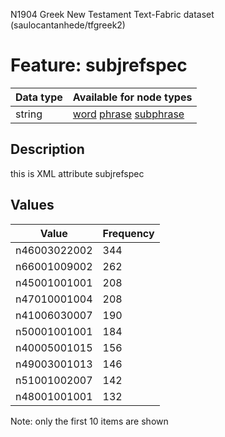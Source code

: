 <p>N1904 Greek New Testament Text-Fabric dataset (saulocantanhede/tfgreek2)</p>

<h1>Feature: subjrefspec</h1>

<table>
<thead>
<tr>
  <th>Data type</th>
  <th>Available for node types</th>
</tr>
</thead>
<tbody>
<tr>
  <td>string</td>
  <td><A HREF="featurebynodetype.md#word">word</A> <A HREF="featurebynodetype.md#phrase">phrase</A> <A HREF="featurebynodetype.md#subphrase">subphrase</A></td>
</tr>
</tbody>
</table>

<h2>Description</h2>

<p>this is XML attribute subjrefspec</p>

<h2>Values</h2>

<table>
<thead>
<tr>
  <th>Value</th>
  <th>Frequency</th>
</tr>
</thead>
<tbody>
<tr>
  <td>n46003022002</td>
  <td>344</td>
</tr>
<tr>
  <td>n66001009002</td>
  <td>262</td>
</tr>
<tr>
  <td>n45001001001</td>
  <td>208</td>
</tr>
<tr>
  <td>n47010001004</td>
  <td>208</td>
</tr>
<tr>
  <td>n41006030007</td>
  <td>190</td>
</tr>
<tr>
  <td>n50001001001</td>
  <td>184</td>
</tr>
<tr>
  <td>n40005001015</td>
  <td>156</td>
</tr>
<tr>
  <td>n49003001013</td>
  <td>146</td>
</tr>
<tr>
  <td>n51001002007</td>
  <td>142</td>
</tr>
<tr>
  <td>n48001001001</td>
  <td>132</td>
</tr>
</tbody>
</table>

<p>Note: only the first 10 items are shown</p>
